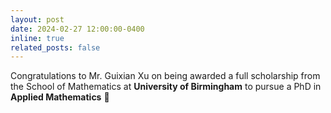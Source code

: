 ```yaml
---
layout: post
date: 2024-02-27 12:00:00-0400
inline: true
related_posts: false
---
```


Congratulations to Mr. Guixian Xu on being awarded a full scholarship from the  School of Mathematics at **University of Birmingham** to pursue a PhD in **Applied Mathematics**  :tada:
